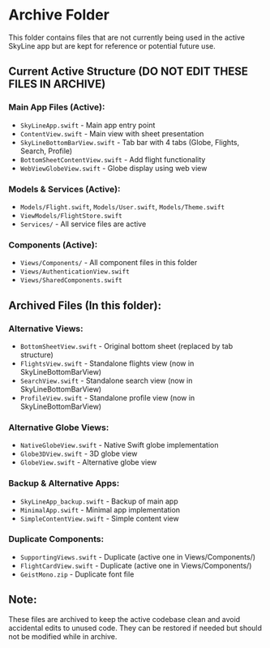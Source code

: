 # Archive Folder

This folder contains files that are not currently being used in the active SkyLine app but are kept for reference or potential future use.

## Current Active Structure (DO NOT EDIT THESE FILES IN ARCHIVE)

### Main App Files (Active):
- `SkyLineApp.swift` - Main app entry point
- `ContentView.swift` - Main view with sheet presentation
- `SkyLineBottomBarView.swift` - Tab bar with 4 tabs (Globe, Flights, Search, Profile)
- `BottomSheetContentView.swift` - Add flight functionality
- `WebViewGlobeView.swift` - Globe display using web view

### Models & Services (Active):
- `Models/Flight.swift`, `Models/User.swift`, `Models/Theme.swift`
- `ViewModels/FlightStore.swift`
- `Services/` - All service files are active

### Components (Active):
- `Views/Components/` - All component files in this folder
- `Views/AuthenticationView.swift`
- `Views/SharedComponents.swift`

## Archived Files (In this folder):

### Alternative Views:
- `BottomSheetView.swift` - Original bottom sheet (replaced by tab structure)
- `FlightsView.swift` - Standalone flights view (now in SkyLineBottomBarView)
- `SearchView.swift` - Standalone search view (now in SkyLineBottomBarView) 
- `ProfileView.swift` - Standalone profile view (now in SkyLineBottomBarView)

### Alternative Globe Views:
- `NativeGlobeView.swift` - Native Swift globe implementation
- `Globe3DView.swift` - 3D globe view
- `GlobeView.swift` - Alternative globe view

### Backup & Alternative Apps:
- `SkyLineApp_backup.swift` - Backup of main app
- `MinimalApp.swift` - Minimal app implementation
- `SimpleContentView.swift` - Simple content view

### Duplicate Components:
- `SupportingViews.swift` - Duplicate (active one in Views/Components/)
- `FlightCardView.swift` - Duplicate (active one in Views/Components/)
- `GeistMono.zip` - Duplicate font file

## Note:
These files are archived to keep the active codebase clean and avoid accidental edits to unused code. They can be restored if needed but should not be modified while in archive.